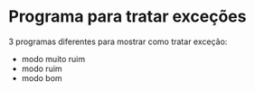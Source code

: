 # Programa para tratar exceções
3 programas diferentes para mostrar como tratar exceção:
- modo muito ruim
- modo ruim
- modo bom
